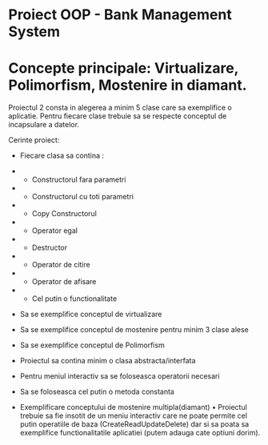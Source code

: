 # Proiect OOP - Bank Management System

# Concepte principale: Virtualizare, Polimorfism, Mostenire in diamant.

Proiectul 2 consta in alegerea a minim 5 clase care sa exemplifice o aplicatie.
Pentru fiecare clase trebuie sa se respecte conceptul de incapsulare a datelor.

Cerinte proiect:

- Fiecare clasa sa contina :

- - Constructorul fara parametri
- - Constructorul cu toti parametri
- - Copy Constructorul
- - Operator egal
- - Destructor
- - Operator de citire 
- - Operator de afisare
- - Cel putin o functionalitate


- Sa se exemplifice conceptul de virtualizare
- Sa se exemplifice conceptul de mostenire pentru minim 3 clase alese
- Sa se exemplifice conceptul de Polimorfism
- Proiectul sa contina minim o clasa abstracta/interfata
- Pentru meniul interactiv sa se foloseasca operatorii necesari
- Sa se foloseasca cel putin o metoda constanta
- Exemplificare conceptului de mostenire multipla(diamant)
• Proiectul trebuie sa fie insotit de un meniu interactiv care ne 
poate permite cel putin operatiile de baza (CreateReadUpdateDelete) dar si 
sa poata sa exemplifice functionalitatile aplicatiei (putem adauga cate 
optiuni dorim).

 
